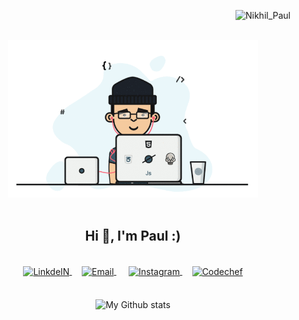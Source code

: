 <p align="right"> <img src="https://komarev.com/ghpvc/?username=Nikhil-Chandra-Paul"/alt="Nikhil_Paul" /> </p>
<p align="center">
<br><img src="Developer.gif" width="400px"><br/><br/>

<h2 align="center">Hi 👋, I'm Paul :)</h2>

<br>
<div align="center">
<a href="https://www.linkedin.com/in/nikhil-chandra-paul/">
  <img align="center" alt="LinkdeIN" width="30px" src="https://cdn.jsdelivr.net/npm/simple-icons@v3/icons/linkedin.svg" />
</a>&nbsp;&nbsp;&nbsp;

<a href="mailto:nikhilchandrapaul.bncp@gmail.com">
  <img align="center" alt="Email" width="30px" src="https://cdn.jsdelivr.net/npm/simple-icons@3.11.0/icons/gmail.svg" />
</a>&nbsp;&nbsp;&nbsp;&nbsp;

<a href="https://www.instagram.com/nikhil_chandra_paul/">
  <img align="center" alt="Instagram" width="30px" src="https://cdn.jsdelivr.net/npm/simple-icons@v3/icons/instagram.svg" />
</a>&nbsp;&nbsp;&nbsp;

<a href="https://www.codechef.com/users/nikhil_paul">
  <img align="center" alt="Codechef" width="30px" src="https://cdn.jsdelivr.net/npm/simple-icons@v3/icons/codechef.svg" />
</a>

</div >
<br>  
<br>  
<div align="center">
<img alt="My Github stats" align="center" border-radius="40px" width="800px" height="200px" src="https://github-readme-stats.vercel.app/api?username=Nikhil-Chandra-Paul&count_private=true&show_icons=true&hide_border=true&theme=monokai" href="https://github.com/Nikhil-Chandra-Paul"/>
</div>